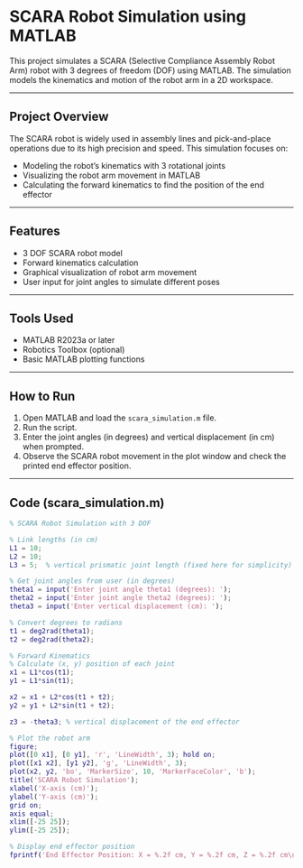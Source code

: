 
# SCARA Robot Simulation using MATLAB

This project simulates a SCARA (Selective Compliance Assembly Robot Arm) robot with 3 degrees of freedom (DOF) using MATLAB. The simulation models the kinematics and motion of the robot arm in a 2D workspace.

---

## Project Overview

The SCARA robot is widely used in assembly lines and pick-and-place operations due to its high precision and speed. This simulation focuses on:

- Modeling the robot’s kinematics with 3 rotational joints  
- Visualizing the robot arm movement in MATLAB  
- Calculating the forward kinematics to find the position of the end effector  

---

## Features

- 3 DOF SCARA robot model  
- Forward kinematics calculation  
- Graphical visualization of robot arm movement  
- User input for joint angles to simulate different poses  

---

## Tools Used

- MATLAB R2023a or later  
- Robotics Toolbox (optional)  
- Basic MATLAB plotting functions  

---

## How to Run

1. Open MATLAB and load the `scara_simulation.m` file.  
2. Run the script.  
3. Enter the joint angles (in degrees) and vertical displacement (in cm) when prompted.  
4. Observe the SCARA robot movement in the plot window and check the printed end effector position.  

---

## Code (scara_simulation.m)

```matlab
% SCARA Robot Simulation with 3 DOF

% Link lengths (in cm)
L1 = 10;
L2 = 10;
L3 = 5;  % vertical prismatic joint length (fixed here for simplicity)

% Get joint angles from user (in degrees)
theta1 = input('Enter joint angle theta1 (degrees): ');
theta2 = input('Enter joint angle theta2 (degrees): ');
theta3 = input('Enter vertical displacement (cm): ');

% Convert degrees to radians
t1 = deg2rad(theta1);
t2 = deg2rad(theta2);

% Forward Kinematics
% Calculate (x, y) position of each joint
x1 = L1*cos(t1);
y1 = L1*sin(t1);

x2 = x1 + L2*cos(t1 + t2);
y2 = y1 + L2*sin(t1 + t2);

z3 = -theta3; % vertical displacement of the end effector

% Plot the robot arm
figure;
plot([0 x1], [0 y1], 'r', 'LineWidth', 3); hold on;
plot([x1 x2], [y1 y2], 'g', 'LineWidth', 3);
plot(x2, y2, 'bo', 'MarkerSize', 10, 'MarkerFaceColor', 'b');
title('SCARA Robot Simulation');
xlabel('X-axis (cm)');
ylabel('Y-axis (cm)');
grid on;
axis equal;
xlim([-25 25]);
ylim([-25 25]);

% Display end effector position
fprintf('End Effector Position: X = %.2f cm, Y = %.2f cm, Z = %.2f cm\n', x2, y2, z3);
